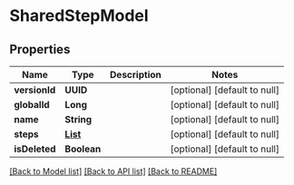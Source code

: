 # SharedStepModel
## Properties

| Name | Type | Description | Notes |
|------------ | ------------- | ------------- | -------------|
| **versionId** | **UUID** |  | [optional] [default to null] |
| **globalId** | **Long** |  | [optional] [default to null] |
| **name** | **String** |  | [optional] [default to null] |
| **steps** | [**List**](StepModel.md) |  | [optional] [default to null] |
| **isDeleted** | **Boolean** |  | [optional] [default to null] |

[[Back to Model list]](../README.md#documentation-for-models) [[Back to API list]](../README.md#documentation-for-api-endpoints) [[Back to README]](../README.md)

